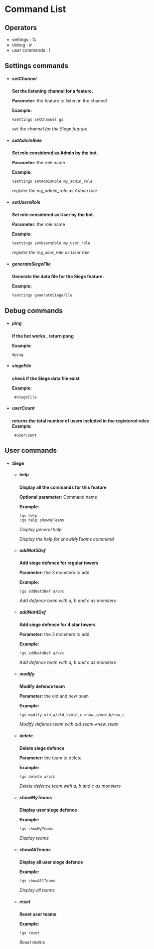 # Command List

## Operators
   - settings : %
   - debug : #
   - user commands : !
## Settings commands
   - ##### setChannel
        **Set the listening channel for a feature.**
        
        **Parameter:** the feature to listen in the channel
        
        **Example:** 
        ``` 
        %settings setChannel gs
        ```
        *set the channel for the Siege feature* 
        
        
   - ##### setAdminRole
        **Set role considered as Admin by the bot.**
                
        **Parameter:** the role name
                
        **Example:**
        ``` 
        %settings setAdminRole my_admin_role
        ```
        *register the my_admin_role as Admin role* 
   
   - ##### setUsersRole
        **Set role considered as User by the bot.**
                
        **Parameter:** the role name
                
        **Example:**
        ``` 
        %settings setUsersRole my_user_role
        ```
        *register the my_user_role as User role* 
          
   - ##### generateSiegeFile

        **Generate the data file for the Siege feature.**
                
        **Example:**
        ``` 
        %settings generateSiegeFile
        ```
    
## Debug commands

   - ##### ping
        **If the bot works , return pong**
        
        **Example:** 
        ``` 
        #ping
        ```
   - ##### siegeFile
        **check if the Siege data file exist**
         
        **Example:** 
        ``` 
         #siegeFile
        ```    
   - ##### userCount
        **returns the total number of users included in the registered roles**          
        **Example:** 
        ``` 
         #userCount
        ```    

## User commands

- #### Siege
    - ##### help
         **Display all the commands for this feature**
                 
         **Optional parameter:** Command name
                 
         **Example:**
         ``` 
         !gs help
         !gs help showMyTeams
         ```
         *Display general help* 
         
         *Display the help for showMyTeams command*

    - ##### addNat5Def
         **Add siege defence for regular towers**
                 
         **Parameter:** the 3 monsters to add
                 
         **Example:**
         ``` 
         !gs addNat5Def a/b/c
         ```
         *Add defence team with a, b and c as monsters*        
         
    - ##### addNat4Def
         **Add siege defence for 4 star towers**
                 
         **Parameter:** the 3 monsters to add
                 
         **Example:**
         ``` 
         !gs addNat4Def a/b/c
         ```
         *Add defence team with a, b and c as monsters*        
         
    - ##### modify
         **Modify defence team**
                 
         **Parameter:** the old and new team
                 
         **Example:**
         ``` 
         !gs modify old_a/old_b/old_c->new_a/new_b/new_c
         ```
         *Modify defence team with old_team->new_team* 
    - ##### delete
         **Delete siege defence**
                 
         **Parameter:** the team to delete
                 
         **Example:**
         ``` 
         !gs delete a/b/c
         ```
         *Delete defence team with a, b and c as monsters*    
         
    - ##### showMyTeams
         **Display user siege defence**
                 
         **Example:**
         ``` 
         !gs showMyTeams
         ```
         *Display teams*             

    - ##### showAllTeams
         **Display all user siege defence**
                 
         **Example:**
         ``` 
         !gs showAllTeams
         ```
         *Display all teams* 
         
    - ##### reset
         **Reset user teams**
                 
         **Example:**
         ``` 
         !gs reset
         ```
         *Reset teams*                      
